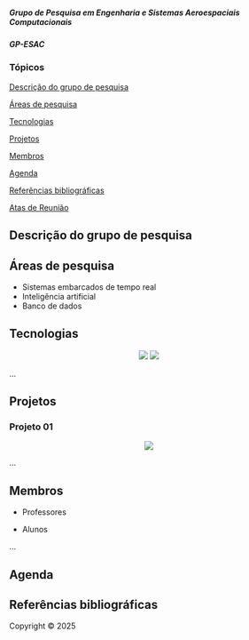 
##### Grupo de Pesquisa em Engenharia e Sistemas Aeroespaciais Computacionais
##### GP-ESAC

### Tópicos 

[Descrição do grupo de pesquisa](#descrição-do-grupo-de-pesquisa)

[Áreas de pesquisa](#Áreas-de-pesquisa)

[Tecnologias](#tecnologias)

[Projetos](#projetos)

[Membros](#membros)

[Agenda](#agenda)

[Referências bibliográficas](#referências-bibliográficas)

[Atas de Reunião](./atas.md)


## Descrição do grupo de pesquisa 


## Áreas de pesquisa
  - Sistemas embarcados de tempo real
  - Inteligência artificial
  - Banco de dados
  

## Tecnologias 

<p align="center">
  <img src="https://img.shields.io/static/v1?label=react&message=framework&color=blue&style=for-the-badge&logo=PYTHON"/>
  <img src="http://img.shields.io/static/v1?label=PYTHON&message=3.11&color=blue&style=for-the-badge&logo=python"/>
</p>
... 

## Projetos

### Projeto 01
<p align="center">
   <img src="http://img.shields.io/static/v1?label=STATUS&message=EM%20DESENVOLVIMENTO&color=RED&style=for-the-badge"/>
</p>

...

## Membros
  - Professores

  - Alunos

... 

## Agenda


## Referências bibliográficas



Copyright ©️ 2025 
